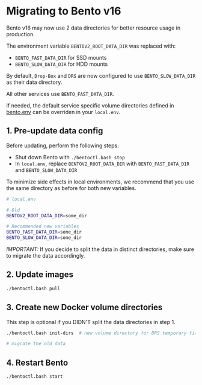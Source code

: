 # Migrating to Bento v16

Bento v16 may now use 2 data directories for better resource usage in production.


The environment variable `BENTOV2_ROOT_DATA_DIR` was replaced with:
* `BENTO_FAST_DATA_DIR` for SSD mounts
* `BENTO_SLOW_DATA_DIR` for HDD mounts


By default, `Drop-Box` and `DRS` are now configured to use `BENTO_SLOW_DATA_DIR` as their data directory.

All other services use `BENTO_FAST_DATA_DIR`. 

If needed, the default service specific volume directories defined in [bento.env](../etc/bento.env) can be overriden 
in your `local.env`.

## 1. Pre-update data config

Before updating, perform the following steps:

* Shut down Bento with `./bentoctl.bash stop`
* In `local.env`, replace `BENTOV2_ROOT_DATA_DIR` with `BENTO_FAST_DATA_DIR` and `BENTO_SLOW_DATA_DIR`

To minimize side effects in local environments, we recommend that you use the same directory as before for both new variables.

```bash
# local.env

# Old
BENTOV2_ROOT_DATA_DIR=some_dir

# Recommended new variables
BENTO_FAST_DATA_DIR=some_dir
BENTO_SLOW_DATA_DIR=some_dir
```

*IMPORTANT:* If you decide to split the data in distinct directories, make sure to migrate the data accordingly.


## 2. Update images

```bash
./bentoctl.bash pull
```


## 3. Create new Docker volume directories

This step is optional if you DIDN'T split the data directories in step 1.

```bash
./bentoctl.bash init-dirs  # new volume directory for DRS temporary files

# migrate the old data
```


## 4. Restart Bento

```bash
./bentoctl.bash start
```
